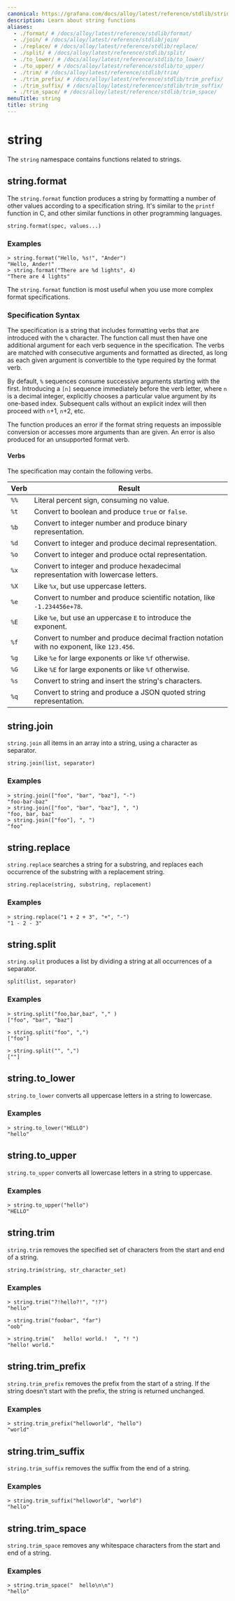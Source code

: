 ```yaml
---
canonical: https://grafana.com/docs/alloy/latest/reference/stdlib/string/
description: Learn about string functions
aliases:
  - ./format/ # /docs/alloy/latest/reference/stdlib/format/
  - ./join/ # /docs/alloy/latest/reference/stdlib/join/
  - ./replace/ # /docs/alloy/latest/reference/stdlib/replace/
  - ./split/ # /docs/alloy/latest/reference/stdlib/split/
  - ./to_lower/ # /docs/alloy/latest/reference/stdlib/to_lower/
  - ./to_upper/ # /docs/alloy/latest/reference/stdlib/to_upper/
  - ./trim/ # /docs/alloy/latest/reference/stdlib/trim/
  - ./trim_prefix/ # /docs/alloy/latest/reference/stdlib/trim_prefix/
  - ./trim_suffix/ # /docs/alloy/latest/reference/stdlib/trim_suffix/
  - ./trim_space/ # /docs/alloy/latest/reference/stdlib/trim_space/
menuTitle: string
title: string
---
```


# string

The `string` namespace contains functions related to strings.

## string.format

The `string.format` function produces a string by formatting a number of other values according to a specification string.
It's similar to the `printf` function in C, and other similar functions in other programming languages.

```alloy
string.format(spec, values...)
```

### Examples

```alloy
> string.format("Hello, %s!", "Ander")
"Hello, Ander!"
> string.format("There are %d lights", 4)
"There are 4 lights"
```

The `string.format` function is most useful when you use more complex format specifications.

### Specification Syntax

The specification is a string that includes formatting verbs that are introduced with the `%` character.
The function call must then have one additional argument for each verb sequence in the specification.
The verbs are matched with consecutive arguments and formatted as directed, as long as each given argument is convertible to the type required by the format verb.

By default, `%` sequences consume successive arguments starting with the first.
Introducing a `[n]` sequence immediately before the verb letter, where `n` is a decimal integer, explicitly chooses a particular value argument by its one-based index.
Subsequent calls without an explicit index will then proceed with `n`+1, `n`+2, etc.

The function produces an error if the format string requests an impossible conversion or accesses more arguments than are given.
An error is also produced for an unsupported format verb.

#### Verbs

The specification may contain the following verbs.

| Verb | Result                                                                                    |
| ---- | ----------------------------------------------------------------------------------------- |
| `%%` | Literal percent sign, consuming no value.                                                 |
| `%t` | Convert to boolean and produce `true` or `false`.                                         |
| `%b` | Convert to integer number and produce binary representation.                              |
| `%d` | Convert to integer and produce decimal representation.                                    |
| `%o` | Convert to integer and produce octal representation.                                      |
| `%x` | Convert to integer and produce hexadecimal representation with lowercase letters.         |
| `%X` | Like `%x`, but use uppercase letters.                                                     |
| `%e` | Convert to number and produce scientific notation, like `-1.234456e+78`.                  |
| `%E` | Like `%e`, but use an uppercase `E` to introduce the exponent.                            |
| `%f` | Convert to number and produce decimal fraction notation with no exponent, like `123.456`. |
| `%g` | Like `%e` for large exponents or like `%f` otherwise.                                     |
| `%G` | Like `%E` for large exponents or like `%f` otherwise.                                     |
| `%s` | Convert to string and insert the string's characters.                                     |
| `%q` | Convert to string and produce a JSON quoted string representation.                        |

## string.join

`string.join` all items in an array into a string, using a character as separator.

```alloy
string.join(list, separator)
```

### Examples

```alloy
> string.join(["foo", "bar", "baz"], "-")
"foo-bar-baz"
> string.join(["foo", "bar", "baz"], ", ")
"foo, bar, baz"
> string.join(["foo"], ", ")
"foo"
```

## string.replace

`string.replace` searches a string for a substring, and replaces each occurrence of the substring with a replacement string.

```alloy
string.replace(string, substring, replacement)
```

### Examples

```alloy
> string.replace("1 + 2 + 3", "+", "-")
"1 - 2 - 3"
```

## string.split

`string.split` produces a list by dividing a string at all occurrences of a separator.

```alloy
split(list, separator)
```

### Examples

```alloy
> string.split("foo,bar,baz", "," )
["foo", "bar", "baz"]

> string.split("foo", ",")
["foo"]

> string.split("", ",")
[""]
```

## string.to_lower

`string.to_lower` converts all uppercase letters in a string to lowercase.

### Examples

```alloy
> string.to_lower("HELLO")
"hello"
```

## string.to_upper

`string.to_upper` converts all lowercase letters in a string to uppercase.

### Examples

```alloy
> string.to_upper("hello")
"HELLO"
```

## string.trim

`string.trim` removes the specified set of characters from the start and end of a string.

```alloy
string.trim(string, str_character_set)
```

### Examples

```alloy
> string.trim("?!hello?!", "!?")
"hello"

> string.trim("foobar", "far")
"oob"

> string.trim("   hello! world.!  ", "! ")
"hello! world."
```

## string.trim_prefix

`string.trim_prefix` removes the prefix from the start of a string.
If the string doesn't start with the prefix, the string is returned unchanged.

### Examples

```alloy
> string.trim_prefix("helloworld", "hello")
"world"
```

## string.trim_suffix

`string.trim_suffix` removes the suffix from the end of a string.

### Examples

```alloy
> string.trim_suffix("helloworld", "world")
"hello"
```

## string.trim_space

`string.trim_space` removes any whitespace characters from the start and end of a string.

### Examples

```alloy
> string.trim_space("  hello\n\n")
"hello"
```
